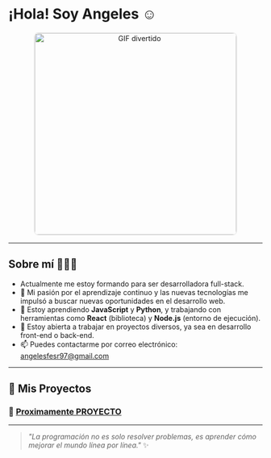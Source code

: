 #  ¡Hola! Soy Angeles ☺️

<p align="center">
  <img src="https://media.giphy.com/media/1yjpuTqR2LEGRyznsg/giphy.gif" 
       alt="GIF divertido" 
       width="400" 
       style="border: 2px solid #f0f0f0; border-radius: 10px;"/>
</p>

---

##  Sobre mí 👩🏼‍💻

- Actualmente me estoy formando para ser desarrolladora full-stack.
- 🌱 Mi pasión por el aprendizaje continuo y las nuevas tecnologías me impulsó a buscar nuevas oportunidades en el desarrollo web. 
- 🌱 Estoy aprendiendo **JavaScript** y **Python**, y trabajando con herramientas como **React** (biblioteca) y **Node.js** (entorno de ejecución).
- 💼 Estoy abierta a trabajar en proyectos diversos, ya sea en desarrollo front-end o back-end.
- 📫 Puedes contactarme por correo electrónico: [angelesfesr97@gmail.com](mailto:angelesfesr97@gmail.com)

---

## 💫 Mis Proyectos

### 🌟 [Proximamente PROYECTO](#)



---

> _"La programación no es solo resolver problemas, es aprender cómo mejorar el mundo línea por línea."_ ✨
